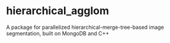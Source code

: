 # hierarchical_agglom
A package for parallelized hierarchical-merge-tree-based image segmentation, built on MongoDB and C++